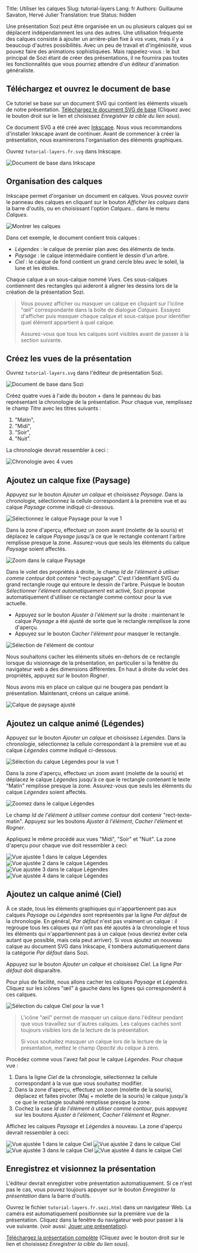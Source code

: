 Title: Utiliser les calques
Slug: tutorial-layers
Lang: fr
Authors: Guillaume Savaton, Hervé Julier
Translation: true
Status: hidden


Une présentation Sozi peut être organisée en un ou plusieurs calques qui se déplacent indépendamment
les uns des autres.
Une utilisation fréquente des calques consiste à ajouter un arrière-plan fixe à vos vues,
mais il y a beaucoup d'autres possibilités.
Avec un peu de travail et d'ingéniosité, vous pouvez faire des animations sophistiquées.
Mais rappelez-vous&nbsp;: le but principal de Sozi étant de créer des présentations,
il ne fournira pas toutes les fonctionnalités que vous pourriez attendre d'un éditeur d'animation généraliste.

Téléchargez et ouvrez le document de base
-----------------------------------------

Ce tutoriel se base sur un document SVG qui contient les éléments visuels de notre présentation.
[Téléchargez le document SVG de base](|filename|/presentations/tutorial-layers/tutorial-layers.fr.svg)
(Cliquez avec le bouton droit sur le lien et choisissez *Enregistrer la cible du lien sous*).

Ce document SVG a été créé avec [Inkscape](https://inkscape.org).
Nous vous recommandons d'installer Inkscape avant de continuer.
Avant de commencer à créer la présentation, nous examinerons l'organisation
des éléments graphiques.

Ouvrez `tutorial-layers.fr.svg` dans Inkscape.

![Document de base dans Inkscape](|filename|/images/tutorial-layers/sozi-layers-tutorial-screenshot-01.fr.png)

Organisation des calques
------------------------

Inkscape permet d'organiser un document en calques.
Vous pouvez ouvrir le panneau des calques en cliquant sur le bouton *Afficher les calques* dans la barre d'outils,
ou en choisissant l'option *Calques&hellip;* dans le menu *Calques*.

![Montrer les calques](|filename|/images/tutorial-layers/sozi-layers-tutorial-screenshot-02.fr.png)

Dans cet exemple, le document contient trois calques&nbsp;:

* *Légendes*&nbsp;: le calque de premier plan avec des éléments de texte.
* *Paysage*&nbsp;: le calque intermédiaire contient le dessin d'un arbre.
* *Ciel*&nbsp;: le calque de fond contient un grand cercle bleu avec le soleil, la lune et les étoiles.

Chaque calque a un sous-calque nommé *Vues*. Ces sous-calques contiennent des rectangles
qui aideront à aligner les dessins lors de la création de la présentation Sozi.

> Vous pouvez afficher ou masquer un calque en cliquant sur l'icône "œil" correspondante dans la boîte de dialogue *Calques*.
> Essayez d'afficher puis masquer chaque calque et sous-calque pour identifier quel élément appartient à quel calque.
>
> Assurez-vous que tous les calques sont visibles avant de passer à la section suivante.

Créez les vues de la présentation
---------------------------------

Ouvrez `tutorial-layers.svg` dans l'éditeur de présentation Sozi.

![Document de base dans Sozi](|filename|/images/tutorial-layers/sozi-layers-tutorial-screenshot-03.fr.png)

Créez quatre vues à l'aide du bouton *+* dans le panneau du bas représentant la chronologie de la présentation.
Pour chaque vue, remplissez le champ *Titre* avec les titres suivants&nbsp;:

1. "Matin",
2. "Midi",
3. "Soir",
4. "Nuit".

La chronologie devrait ressembler à ceci&nbsp;:

![Chronologie avec 4 vues](|filename|/images/tutorial-layers/sozi-layers-tutorial-screenshot-04.fr.png)

Ajoutez un calque fixe (Paysage)
--------------------------------

Appuyez sur le bouton *Ajouter un calque* et choisissez *Paysage*.
Dans la chronologie, sélectionnez la cellule correspondant à la première vue et au
calque *Paysage* comme indiqué ci-dessous.

![Sélectionnez le calque Paysage pour la vue 1](|filename|/images/tutorial-layers/sozi-layers-tutorial-screenshot-05.fr.png)

Dans la zone d'aperçu, effectuez un zoom avant (molette de la souris) et déplacez le calque *Paysage*
jusqu'à ce que le rectangle contenant l'arbre remplisse presque la zone.
Assurez-vous que seuls les éléments du calque *Paysage* soient affectés.

![Zoom dans le calque Paysage](|filename|/images/tutorial-layers/sozi-layers-tutorial-screenshot-06.fr.png)

Dans le volet des propriétés à droite, le champ *Id de l'élément à utiliser comme contour* doit contenir
"rect-paysage".
C'est l'identifiant SVG du grand rectangle rouge qui entoure le dessin de
l'arbre.
Puisque le bouton *Sélectionner l'élément automatiquement* est activé, Sozi propose automatiquement d'utiliser ce
rectangle comme contour pour la vue actuelle.

* Appuyez sur le bouton *Ajuster à l'élément* sur la droite&nbsp;: maintenant le calque *Paysage* a été
  ajusté de sorte que le rectangle remplisse la zone d'aperçu.
* Appuyez sur le bouton *Cacher l'élément* pour masquer le rectangle.

![Sélection de l'élément de contour](|filename|/images/tutorial-layers/sozi-layers-tutorial-screenshot-07.fr.png)

Nous souhaitons cacher les éléments situés en-dehors de ce rectangle lorsque du
visionnage de la présentation, en particulier si la fenêtre du navigateur web a des
dimensions différentes.
En haut à droite du volet des propriétés, appuyez sur le bouton *Rogner*.

Nous avons mis en place un calque qui ne bougera pas pendant la présentation.
Maintenant, créons un calque animé.

![Calque de paysage ajusté](|filename|/images/tutorial-layers/sozi-layers-tutorial-screenshot-08.fr.png)

Ajoutez un calque animé (Légendes)
----------------------------------

Appuyez sur le bouton *Ajouter un calque* et choisissez *Légendes*.
Dans la chronologie, sélectionnez la cellule correspondant à la première vue et au calque
*Légendes* comme indiqué ci-dessous.

![Sélection du calque Légendes pour la vue 1](|filename|/images/tutorial-layers/sozi-layers-tutorial-screenshot-09.fr.png)

Dans la zone d'aperçu, effectuez un zoom avant (molette de la souris) et déplacez le calque *Légendes*
jusqu'à ce que le rectangle contenant le texte "Matin" remplisse presque la zone.
Assurez-vous que seuls les éléments du calque *Légendes* soient affectés.

![Zoomez dans le calque Légendes](|filename|/images/tutorial-layers/sozi-layers-tutorial-screenshot-10.fr.png)

Le champ *Id de l'élément à utiliser comme contour* doit contenir "rect-texte-matin".
Appuyez sur les boutons *Ajuster à l'élément*, *Cacher l'élément* et *Rogner*.

Appliquez le même procédé aux vues "Midi", "Soir" et "Nuit".
La zone d'aperçu pour chaque vue doit ressembler à ceci:

![Vue ajustée 1 dans le calque Légendes](|filename|/images/tutorial-layers/sozi-layers-tutorial-screenshot-11.fr.png)
![Vue ajustée 2 dans le calque Légendes](|filename|/images/tutorial-layers/sozi-layers-tutorial-screenshot-12.fr.png)
![Vue ajustée 3 dans le calque Légendes](|filename|/images/tutorial-layers/sozi-layers-tutorial-screenshot-13.fr.png)
![Vue ajustée 4 dans le calque Légendes](|filename|/images/tutorial-layers/sozi-layers-tutorial-screenshot-14.fr.png)

Ajoutez un calque animé (Ciel)
------------------------------

À ce stade, tous les éléments graphiques qui n'appartiennent pas aux calques *Paysage* ou *Légendes*
sont représentés par la ligne *Par défaut* de la chronologie.
En général, *Par défaut* n'est pas vraiment un calque&nbsp;: il regroupe tous les calques qui n'ont pas été ajoutés à la chronologie
et tous les éléments qui n'appartiennent pas à un calque (vous devriez éviter cela autant que possible, mais cela peut arriver).
Si vous ajoutez un nouveau calque au document SVG dans Inkscape, il tombera automatiquement dans
la catégorie *Par défaut* dans Sozi.

Appuyez sur le bouton *Ajouter un calque* et choisissez *Ciel*.
La ligne *Par défaut* doit disparaître.

Pour plus de facilité, nous allons cacher les calques *Paysage* et *Légendes*.
Cliquez sur les icônes "œil" à gauche dans les lignes qui correspondent à ces calques.

![Sélection du calque Ciel pour la vue 1](|filename|/images/tutorial-layers/sozi-layers-tutorial-screenshot-15.fr.png)

> L'icône "œil" permet de masquer un calque dans l'éditeur pendant que vous travaillez sur d'autres calques.
> Les calques cachés sont toujours visibles lors de la lecture de la présentation.
>
> Si vous souhaitez masquer un calque lors de la lecture de la présentation, mettez le champ *Opacité du calque*
> à zéro.

Procédez comme vous l'avez fait pour le calque *Légendes*.
Pour chaque vue&nbsp;:

1. Dans la ligne *Ciel* de la chronologie, sélectionnez la cellule correspondant à la vue que vous souhaitez modifier.
2. Dans la zone d'aperçu, effectuez un zoom (molette de la souris), déplacez et faites pivoter (Maj + molette de la souris) le calque jusqu'à ce que le rectangle souhaité remplisse presque la zone.
3. Cochez la case *Id de l'élément à utiliser comme contour*, puis appuyez sur les boutons *Ajuster à l'élément*, *Cacher l'élément* et *Rogner*.

Affichez les calques *Paysage* et *Légendes* à nouveau.
La zone d'aperçu devrait ressembler à ceci:

![Vue ajustée 1 dans le calque Ciel](|filename|/images/tutorial-layers/sozi-layers-tutorial-screenshot-16.fr.png)
![Vue ajustée 2 dans le calque Ciel](|filename|/images/tutorial-layers/sozi-layers-tutorial-screenshot-17.fr.png)
![Vue ajustée 3 dans le calque Ciel](|filename|/images/tutorial-layers/sozi-layers-tutorial-screenshot-18.fr.png)
![Vue ajustée 4 dans le calque Ciel](|filename|/images/tutorial-layers/sozi-layers-tutorial-screenshot-19.fr.png)

Enregistrez et visionnez la présentation
----------------------------------------

L'éditeur devrait enregistrer votre présentation automatiquement.
Si ce n'est pas le cas, vous pouvez toujours appuyer sur le bouton *Enregistrer la présentation* dans la barre d'outils.

Ouvrez le fichier `tutorial-layers.fr.sozi.html` dans un navigateur Web.
La caméra est automatiquement positionnée sur la première vue de la présentation.
Cliquez dans la fenêtre du navigateur web pour passer à la vue suivante.
(voir aussi: [Jouer une présentation](|filename|play.md)).

[Téléchargez la présentation complète](|filename|/presentations/tutorial-layers/tutorial-layers.fr.sozi.html)
(Cliquez avec le bouton droit sur le lien et choisissez *Enregistrer la cible du lien sous*).

